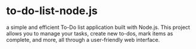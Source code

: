 # to-do-list-node.js
 a simple and efficient To-Do list application built with Node.js. This project allows you to manage your tasks, create new to-dos, mark items as complete, and more, all through a user-friendly web interface.
